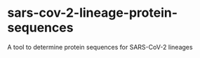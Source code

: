# sars-cov-2-lineage-protein-sequences
A tool to determine protein sequences for SARS-CoV-2 lineages
